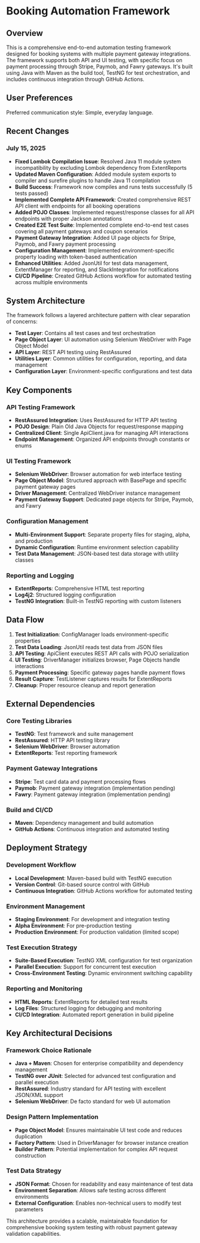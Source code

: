 # Booking Automation Framework

## Overview

This is a comprehensive end-to-end automation testing framework designed for booking systems with multiple payment gateway integrations. The framework supports both API and UI testing, with specific focus on payment processing through Stripe, Paymob, and Fawry gateways. It's built using Java with Maven as the build tool, TestNG for test orchestration, and includes continuous integration through GitHub Actions.

## User Preferences

Preferred communication style: Simple, everyday language.

## Recent Changes

### July 15, 2025
- **Fixed Lombok Compilation Issue**: Resolved Java 11 module system incompatibility by excluding Lombok dependency from ExtentReports
- **Updated Maven Configuration**: Added module system exports to compiler and surefire plugins to handle Java 11 compilation
- **Build Success**: Framework now compiles and runs tests successfully (5 tests passed)
- **Implemented Complete API Framework**: Created comprehensive REST API client with endpoints for all booking operations
- **Added POJO Classes**: Implemented request/response classes for all API endpoints with proper Jackson annotations
- **Created E2E Test Suite**: Implemented complete end-to-end test cases covering all payment gateways and coupon scenarios
- **Payment Gateway Integration**: Added UI page objects for Stripe, Paymob, and Fawry payment processing
- **Configuration Management**: Implemented environment-specific property loading with token-based authentication
- **Enhanced Utilities**: Added JsonUtil for test data management, ExtentManager for reporting, and SlackIntegration for notifications
- **CI/CD Pipeline**: Created GitHub Actions workflow for automated testing across multiple environments

## System Architecture

The framework follows a layered architecture pattern with clear separation of concerns:

- **Test Layer**: Contains all test cases and test orchestration
- **Page Object Layer**: UI automation using Selenium WebDriver with Page Object Model
- **API Layer**: REST API testing using RestAssured
- **Utilities Layer**: Common utilities for configuration, reporting, and data management
- **Configuration Layer**: Environment-specific configurations and test data

## Key Components

### API Testing Framework
- **RestAssured Integration**: Uses RestAssured for HTTP API testing
- **POJO Design**: Plain Old Java Objects for request/response mapping
- **Centralized Client**: Single ApiClient.java for managing API interactions
- **Endpoint Management**: Organized API endpoints through constants or enums

### UI Testing Framework
- **Selenium WebDriver**: Browser automation for web interface testing
- **Page Object Model**: Structured approach with BasePage and specific payment gateway pages
- **Driver Management**: Centralized WebDriver instance management
- **Payment Gateway Support**: Dedicated page objects for Stripe, Paymob, and Fawry

### Configuration Management
- **Multi-Environment Support**: Separate property files for staging, alpha, and production
- **Dynamic Configuration**: Runtime environment selection capability
- **Test Data Management**: JSON-based test data storage with utility classes

### Reporting and Logging
- **ExtentReports**: Comprehensive HTML test reporting
- **Log4j2**: Structured logging configuration
- **TestNG Integration**: Built-in TestNG reporting with custom listeners

## Data Flow

1. **Test Initialization**: ConfigManager loads environment-specific properties
2. **Test Data Loading**: JsonUtil reads test data from JSON files
3. **API Testing**: ApiClient executes REST API calls with POJO serialization
4. **UI Testing**: DriverManager initializes browser, Page Objects handle interactions
5. **Payment Processing**: Specific gateway pages handle payment flows
6. **Result Capture**: TestListener captures results for ExtentReports
7. **Cleanup**: Proper resource cleanup and report generation

## External Dependencies

### Core Testing Libraries
- **TestNG**: Test framework and suite management
- **RestAssured**: HTTP API testing library
- **Selenium WebDriver**: Browser automation
- **ExtentReports**: Test reporting framework

### Payment Gateway Integrations
- **Stripe**: Test card data and payment processing flows
- **Paymob**: Payment gateway integration (implementation pending)
- **Fawry**: Payment gateway integration (implementation pending)

### Build and CI/CD
- **Maven**: Dependency management and build automation
- **GitHub Actions**: Continuous integration and automated testing

## Deployment Strategy

### Development Workflow
- **Local Development**: Maven-based build with TestNG execution
- **Version Control**: Git-based source control with GitHub
- **Continuous Integration**: GitHub Actions workflow for automated testing

### Environment Management
- **Staging Environment**: For development and integration testing
- **Alpha Environment**: For pre-production testing
- **Production Environment**: For production validation (limited scope)

### Test Execution Strategy
- **Suite-Based Execution**: TestNG XML configuration for test organization
- **Parallel Execution**: Support for concurrent test execution
- **Cross-Environment Testing**: Dynamic environment switching capability

### Reporting and Monitoring
- **HTML Reports**: ExtentReports for detailed test results
- **Log Files**: Structured logging for debugging and monitoring
- **CI/CD Integration**: Automated report generation in build pipeline

## Key Architectural Decisions

### Framework Choice Rationale
- **Java + Maven**: Chosen for enterprise compatibility and dependency management
- **TestNG over JUnit**: Selected for advanced test configuration and parallel execution
- **RestAssured**: Industry standard for API testing with excellent JSON/XML support
- **Selenium WebDriver**: De facto standard for web UI automation

### Design Pattern Implementation
- **Page Object Model**: Ensures maintainable UI test code and reduces duplication
- **Factory Pattern**: Used in DriverManager for browser instance creation
- **Builder Pattern**: Potential implementation for complex API request construction

### Test Data Strategy
- **JSON Format**: Chosen for readability and easy maintenance of test data
- **Environment Separation**: Allows safe testing across different environments
- **External Configuration**: Enables non-technical users to modify test parameters

This architecture provides a scalable, maintainable foundation for comprehensive booking system testing with robust payment gateway validation capabilities.
